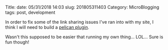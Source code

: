 Title: 
date: 05/31/2018 14:03
slug: 201805311403
Category: MicroBlogging
tags: post, development

In order to fix some of the link sharing issues I've ran into with my site, I think I will need to build a [pelican plugin](http://docs.getpelican.com/en/3.6.3/plugins.html).

Wasn't this supposed to be easier that running my own thing... LOL... Sure is fun though!